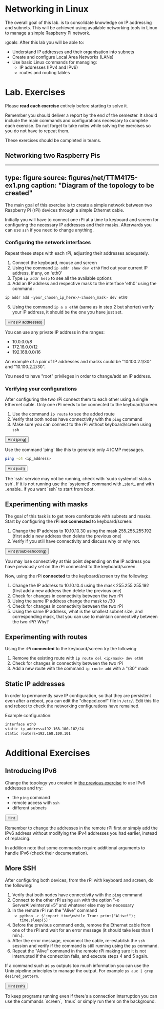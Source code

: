 # Networking in Linux

The overall goal of this lab\. is to consolidate knowledge on IP addressing and subnets.
This will be achieved using available networking tools in Linux to manage a simple Raspberry Pi network.


:goals: After this lab you will be able to:

- Understand IP addresses and their organisation into subnets
- Create and configure Local Area Networks (LANs)
- Use basic Linux commands for managing:
    - IP addresses (IPv4 and IPv6)
    - routes and routing tables


# Lab\. Exercises

Please **read each exercise** entirely before starting to solve it.

Remember you should deliver a report by the end of the semester.
It should include the main commands and configurations necessary to complete each exercise.
Do not forget to take notes while solving the exercises so you do not have to repeat them.

These exercises should be completed in teams.


## Networking two Raspberry Pis

---
type: figure
source: figures/net/TTM4175-ex1.png
caption: "Diagram of the topology to be created"
---


The main goal of this exercise is to create a simple network between two Raspberry Pi (rPi) devices through a simple Ethernet cable.

Initially you will have to connect one rPi at a time to keyboard and screen for configuring the necessary IP addresses and their masks.
Afterwards you can use `ssh` if you need to change anything.

### Configuring the network interfaces

Repeat these steps with each rPi, adjusting their addresses adequately.

1. Connect the keyboard, mouse and screen
2. Using the command `ip addr show dev eth0` find out your current IP address, if any, on 'eth0'
3. Type `ip addr help` to see all the available options
4. Add an IP address and respective mask to the interface 'eth0' using the command:

```bash
ip addr add <your_chosen_ip_here>/<chosen_mask> dev eth0
```

5. Using the command `ip a s eth0` (same as in step 2 but shorter) verify your IP address, it should be the one you have just set.

<button class="w3collapsible">Hint (IP addresses)</button>
<div class="w3content">
You can use any private IP address in the ranges:

* 10.0.0.0/8
* 172.16.0.0/12
* 192.168.0.0/16

An example of a pair of IP addresses and masks could be "10.100.2.1/30" and "10.100.2.2/30".

You need to have "root" privileges in order to change/add an IP address. 
</div> 

### Verifying your configurations

After configuring the two rPi connect them to each other using a single Ethernet cable.
Only one rPi needs to be connected to the keyboard/screen.

1. Use the command `ip route` to see the added route
2. Verify that both nodes have connectivity with the `ping` command
3. Make sure you can connect to the rPi without keyboard/screen using `ssh`

<button class="w3collapsible">Hint (ping)</button>
<div class="w3content">
Use the command `ping` like this to generate only 4 ICMP messages.

```bash
ping -c4 <ip_address>
```
</div>

<button class="w3collapsible">Hint (ssh)</button>
<div class="w3content">
The `ssh` service may not be running, check with `sudo systemctl status ssh`.
If it is not running use the `systemctl` command with _start_ and with  _enable_ if you want `ssh` to start from boot.
</div>


## Experimenting with masks

The goal of this task is to get more comfortable with subnets and masks.
Start by configuring the rPi **not connected** to keyboard/screen:

1. Change the IP address to 10.10.10.30 using the mask 255.255.255.192 (first add a new address then delete the previous one)
2. Verify if you still have connectivity and discuss why or why not.

<button class="w3collapsible">Hint (troubleshooting)</button>
<div class="w3content">
You may lose connectivity at this point depending on the IP address you have previously set on the rPi connected to the keyboard/screen.
</div>

Now, using the rPi **connected** to the keyboard/screen try the following:

1. Change the IP address to 10.10.10.4 using the mask 255.255.255.192 (first add a new address then delete the previous one)
2. Check for changes in connectivity between the two rPi
3. Using the same IP address change the mask to /30
4. Check for changes in connectivity between the two rPi
5. Using the same IP address, what is the smallest subnet size, and corresponding mask, that you can use to maintain connectivity between the two rPi? Why?


## Experimenting with routes

Using the rPi **connected** to the keyboard/screen try the following:

1. Remove the existing route with `ip route del <ip/mask> dev eth0`
2. Check for changes in connectivity between the two rPi
3. Add a new route with the command `ip route add` with a "/30" mask


## Static IP addresses

In order to permanently save IP configuration, so that they are persistent even after a reboot, you can edit the "dhcpcd.conf" file in `/etc/`.
Edit this file and reboot to check the networking configurations have remained.

Example configuration:

```bash
interface eth0
static ip_address=192.168.100.102/24
static routers=192.168.100.101
```

# Additional Exercises

## Introducing IPv6

Change the topology you created in [the previous exercise](#lab.-exercises) to use IPv6 addresses and try:

* the `ping` command
* remote access with `ssh`
* different subnets

<button class="w3collapsible">Hint</button>
<div class="w3content">
Remember to change the addresses in the remote rPi first or simply add the IPv6 address without modifying the IPv4 addresses you had earlier, instead of replacing.

In addition note that some commands require additional arguments to handle IPv6 (check their documentation).
</div>

## More SSH

After configuring both devices, from the rPi with keyboard and screen, do the following:

1. Verify that both nodes have connectivity with the `ping` command
2. Connect to the other rPi using `ssh` with the option "-o ServerAliveInterval=5" and whatever else may be necessary
3. In the remote rPi run the "Alive" command
    * `python -c $'import time\nwhile True: print("Alive!"); time.sleep(5)'`
4. Before the previous command ends, remove the Ethernet cable from one of the rPi and wait for an error message (it should take less than 1 min.).
5. After the error message, reconnect the cable, re-establish the `ssh` session and verify if the command is still running using the `ps` command.
6. Repeat the "Alive" command in the remote rPi making sure it is not interrupted if the connection fails, and execute steps 4 and 5 again.

If a command such as `ps` outputs too much information you can use the Unix pipeline principles to manage the output.
For example `ps aux | grep desired_pattern`.

<button class="w3collapsible">Hint (ssh)</button>
<div class="w3content">
To keep programs running even if there's a connection interruption you can use the commands `screen`, `tmux` or simply run them on the background.
</div> 


